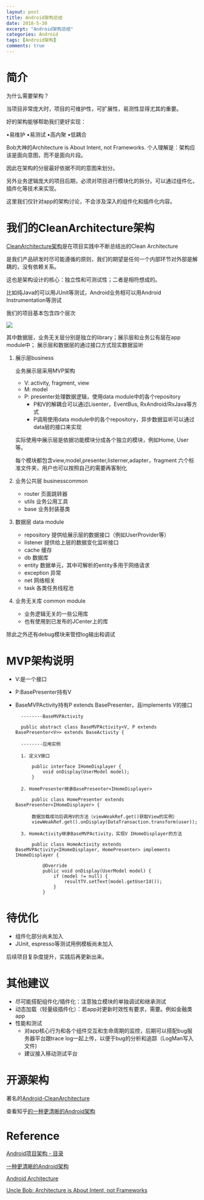 ```yaml
---
layout: post
title: Android架构总结
date: 2018-5-30
excerpt: "Android架构总结"
categories: Android
tags: [Android架构]
comments: true
---
```



# 简介

为什么需要架构？

当项目非常庞大时，项目的可维护性，可扩展性，易测性显得尤其的重要。

好的架构能够帮助我们更好实现：

•易维护
•易测试
•高内聚
•低耦合

Bob大神的Architecture is About Intent, not Frameworks. 个人理解是：架构应该是面向意图，而不是面向片段。

因此在架构的分层最好依据不同的意图来划分。

另外业务逻辑庞大的项目后期，必须对项目进行模块化的拆分。可以通过组件化，插件化等技术来实现。

这里我们仅针对app的架构讨论，不会涉及深入的组件化和插件化内容。

# 我们的CleanArchitecture架构

[CleanArchitecture架构](https://github.com/vivianking6855/android-architecture/tree/master/CleanArchitecture)是在项目实践中不断总结出的Clean Architecture

是我们产品研发时尽可能遵循的原则，我们的期望是任何一个内部环节对外部是解耦的，没有依赖关系。

这也是架构设计的核心：独立性和可测试性；二者是相符想成的。

比如纯Java的可以用JUnit等测试，Android业务相可以用Android Instrumentation等测试

我们的项目基本包含四个层次

![](https://i.imgur.com/5X0VIG0.jpg)

其中数据层，业务无关层分别是独立的library；展示层和业务公有层在app module中； 展示层和数据层的通过接口方式现实数据监听

1. 展示层business

	业务展示层采用MVP架构
    
	- V: activity, fragment, view
    - M: model
    - P: presenter处理数据逻辑，使用data module中的各个repository
        - P和V的解耦合可以通过Lisenter，EventBus, RxAndroid/RxJava等方式
        - P调用使用data module中的各个repository，异步数据监听可以通过data层的接口来实现
	
	实际使用中展示层是依据功能模块分成各个独立的模块，例如Home, User等。
	
	每个模块都包含view,model,presenter,listerner,adapter，fragment 六个标准文件夹，用户也可以按照自己的需要再客制化

2. 业务公共层 businesscommon

    - router 页面跳转器
    - utils 业务公用工具
    - base 业务封装基类
   
3. 数据层 data module
    
	- repository 提供给展示层的数据接口（例如UserProvider等）
    - listener 提供给上层的数据变化监听接口
    - cache 缓存
    - db 数据库
    - entity 数据单元，其中可解析的entity多用于网络请求
    - exception 异常
    - net 网络相关
    - task 各类任务线程池

4. 业务无关库 common module
    - 业务逻辑无关的一些公用库
    - 也有使用到已发布的JCenter上的库

除此之外还有debug模块来管控log输出和调试

# MVP架构说明

- V:是一个接口
- P:BasePresenter持有V
- BaseMVPActivity持有P extends BasePresenter<V>，且implements V的接口

		--------BaseMVPActivity
	
		public abstract class BaseMVPActivity<V, P extends BasePresenter<V>> extends BaseActivity {
	
		--------应用实例
	
		1. 定义V接口

			public interface IHomeDisplayer {
			    void onDisplay(UserModel model);
			}

		2. HomePresenter继承BasePresenter<IHomeDisplayer>

			public class HomePresenter extends BasePresenter<IHomeDisplayer> {

			数据加载成功后调用V的方法（viewWeakRef.get()获取View的实例）
            viewWeakRef.get().onDisplay(DataTransaction.transform(user));
	
		3. HomeActivity继承BaseMVPActivity，实现V IHomeDisplayer的方法

			public class HomeActivity extends BaseMVPActivity<IHomeDisplayer, HomePresenter> implements IHomeDisplayer {
			
			    @Override
			    public void onDisplay(UserModel model) {
			        if (model != null) {
			            resultTV.setText(model.getUserId());
			        }
			    }

# 待优化

- 组件化部分尚未加入
- JUnit, espresso等测试用例模板尚未加入

后续项目复杂度提升，实践后再更新出来。

# 其他建议

- 尽可能搭配组件化/插件化：注意独立模块的单独调试和继承测试
- 动态加载（轻量级插件化）：若app对更新时效性有要求，需要。例如金融类app
- 性能和测试
    - 对app核心行为和各个组件交互和生命周期的监控，后期可以搭配bug服务器平台跟trace log一起上传，以便于bug的分析和追踪（LogMan写入文件)
    - 建议接入移动测试平台 
     
# 开源架构

著名的[Android-CleanArchitecture](https://github.com/android10/Android-CleanArchitecture)

查看知乎[的一种更清晰的Android架构](https://zhuanlan.zhihu.com/p/20001838)

# Reference

[Android项目架构 - 目录](vivianking6855.github.io/2018/02/28/Template-Index/)

[一种更清晰的Android架构](https://zhuanlan.zhihu.com/p/20001838)

[Android Architecture](https://github.com/android10/Android-CleanArchitecture)

[Uncle Bob: Architecture is About Intent, not Frameworks](https://www.infoq.com/news/2013/07/architecture_intent_frameworks)